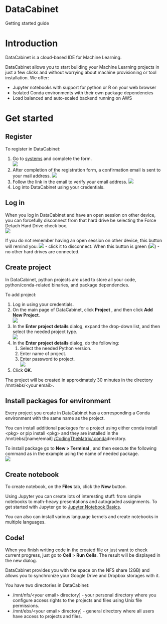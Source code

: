 # DataCabinet

Getting started guide

# **Introduction**

DataCabinet is a cloud-based IDE for Machine Learning.

DataCabinet allows you to start building your Machine Learning projects in just a few clicks and without worrying about machine provisioning or tool installation. We offer:

- Jupyter notebooks with support for python or R on your web browser
- Isolated Conda environments with their own package dependencies
- Load balanced and auto-scaled backend running on AWS

# **Get started**

## **Register**

To register in DataCabinet:
1. Go to [systems](http://datacabinet.systems) and complete the form.     
![](https://github.com/datacabinet/datacabinet-info/blob/66dec31555b7e4d8f0bdca3ad3ccdcebd598f3d7/images/register_step_1.png?raw=true)
1. After completion of the registration form, a confirmation email is sent to your mail address.
![](https://github.com/datacabinet/datacabinet-info/blob/66dec31555b7e4d8f0bdca3ad3ccdcebd598f3d7/images/register_step_2.png?raw=true)
1. Follow the link in the email to verify your email address.
![](https://github.com/datacabinet/datacabinet-info/blob/66dec31555b7e4d8f0bdca3ad3ccdcebd598f3d7/images/register_step_3.png?raw=true)
1. Log into DataCabinet using your credentials.

## **Log in**
When you log in DataCabinet and have an open session on other device, you can forcefully disconnect from that hard drive be selecting the Force Detach Hard Drive check box.  
![](https://github.com/datacabinet/datacabinet-info/blob/9e5219d3eb374d4699d64889e173f7cb61ce6548/assets/base/log_in_disconnect_hard_drive_from_login_window.jpg?raw=true)

If you do not remember having an open session on other device, this button will remind you: ![](https://github.com/datacabinet/datacabinet-info/blob/9e5219d3eb374d4699d64889e173f7cb61ce6548/assets/base/log_in_disconnect_hard_drive_needed_after_login.jpg?raw=true) - click it to disconnect. When this button is green (![](https://github.com/datacabinet/datacabinet-info/blob/9e5219d3eb374d4699d64889e173f7cb61ce6548/assets/base/log_in_no_disconnect_hard_drive.jpg?raw=true)) - no other hard drives are connected.


## **Create project**

In DataCabinet, python projects are used to store all your code, python/conda-related binaries, and package dependencies.

To add project:

1. Log in using your credentials.  
1. On the main page of DataCabinet, click **Project** , and then click **Add New Project**.  
![](https://github.com/datacabinet/datacabinet-info/blob/66dec31555b7e4d8f0bdca3ad3ccdcebd598f3d7/images/create_project_step_2.png?raw=true)
1. In the **Enter project details** dialog, expand the drop-down list, and then select the needed project type.  
![](https://github.com/datacabinet/datacabinet-info/blob/66dec31555b7e4d8f0bdca3ad3ccdcebd598f3d7/images/create_project_step_3.png?raw=true)
1. In the **Enter project details** dialog, do the following:
    1. Select the needed Python version.
    1. Enter name of project.
    1. Enter password to project.  
    ![](https://github.com/datacabinet/datacabinet-info/blob/66dec31555b7e4d8f0bdca3ad3ccdcebd598f3d7/images/create_project_step_4.png?raw=true)
1. Click **OK**.

The project will be created in approximately 30 minutes in the directory /mnt/ebs/&lt;your email&gt;.

## **Install packages for environment**

Every project you create in DataCabinet has a corresponding a Conda environment with the same name as the project.

You can install additional packages for a project using either conda install &lt;pkg&gt; or pip install &lt;pkg&gt; and they are installed in the /mnt/ebs/[name/email] [/CodingTheMatrix/.conda](http://gmail.com/CodingTheMatrix/.conda)directory.

To install package go to **New &gt; Terminal** , and then execute the following command as in the example using the name of needed package.  
![](https://github.com/datacabinet/datacabinet-info/blob/66dec31555b7e4d8f0bdca3ad3ccdcebd598f3d7/images/install_packages.png?raw=true)

## **Create notebook**

To create notebook, on the **Files** tab, click the **New** button.

Using Jupyter you can create lots of interesting stuff: from simple notebooks to math-heavy presentations and autograded assignments. To get started with Jupyter go to [Jupyter Notebook Basics](http://jupyter-notebook.readthedocs.io/en/latest/examples/Notebook/Notebook%20Basics.html).

You can also can install various language kernels and create notebooks in multiple languages.

## Code!

When you finish writing code in the created file or just want to check current progress, just go to **Cell** &gt; **Run Cells**. The result will be displayed in the new dialog.

DataCabinet provides you with the space on the NFS share (2GB) and allows you to synchronize your Google Drive and Dropbox storages with it.

You have two directories in DataCabinet:
* /mnt/nfs/&lt;your email&gt; directory] - your personal directory where you configure access rights to the projects and files using Unix file permissions.
* /mnt/ebs/&lt;your email&gt; directory] - general directory where all users have access to projects and files.
